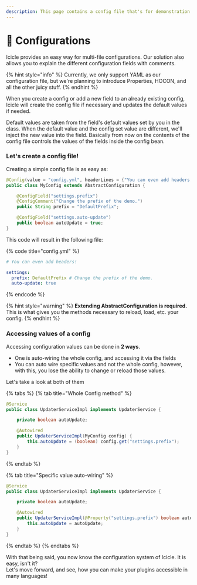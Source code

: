 ```yaml
---
description: This page contains a config file that's for demonstration purposes.
---
```


# 🔧 Configurations

Icicle provides an easy way for multi-file configurations. Our solution also allows you to explain the different configuration fields with comments.

{% hint style="info" %}
Currently, we only support YAML as our configuration file, but we're planning to introduce Properties, HOCON, and all the other juicy stuff.
{% endhint %}

When you create a config or add a new field to an already existing config, Icicle will create the config file if necessary and updates the default values if needed.

Default values are taken from the field's default values set by you in the class. When the default value and the config set value are different, we'll inject the new value into the field. Basically from now on the contents of the config file controls the values of the fields inside the config bean.

### Let's create a config file!

Creating a simple config file is as easy as:

```java
@Config(value = "config.yml", headerLines = {"You can even add headers!"})
public class MyConfig extends AbstractConfiguration {

    @ConfigField("settings.prefix")
    @ConfigComment("Change the prefix of the demo.")
    public String prefix = "DefaultPrefix";

    @ConfigField("settings.auto-update")
    public boolean autoUpdate = true;                
}
```

This code will result in the following file:

{% code title="config.yml" %}
```yaml
# You can even add headers!

settings:
  prefix: DefaultPrefix # Change the prefix of the demo.
  auto-update: true
```
{% endcode %}

{% hint style="warning" %}
**Extending AbstractConfiguration is required.** This is what gives you the methods necessary to reload, load, etc. your config.
{% endhint %}

### Accessing values of a config

Accessing configuration values can be done in **2 ways**.

* One is auto-wiring the whole config, and accessing it via the fields
* &#x20;You can auto wire specific values and not the whole config, however, with this, you lose the ability to change or reload those values.

Let's take a look at both of them

{% tabs %}
{% tab title="Whole Config method" %}
```java
@Service
public class UpdaterServiceImpl implements UpdaterService {

    private boolean autoUpdate;

    @Autowired
    public UpdaterServiceImpl(MyConfig config) {
        this.autoUpdate = (boolean) config.get("settings.prefix");     
    }
}
```
{% endtab %}

{% tab title="Specific value auto-wiring" %}
```java
@Service
public class UpdaterServiceImpl implements UpdaterService {

    private boolean autoUpdate;

    @Autowired
    public UpdaterServiceImpl(@Property("settings.prefix") boolean autoUpdate) {
        this.autoUpdate = autoUpdate;  
    }
}
```
{% endtab %}
{% endtabs %}

With that being said, you now know the configuration system of Icicle. It is easy, isn't it?\
Let's move forward, and see, how you can make your plugins accessible in many languages!
